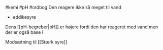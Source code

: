 #kemi #pH #ordbog 
Den reagere ikke så meget til vand

* eddikesyre

Dens [[pH-begreber|pH]] er højere fordi den har reageret med vand men der er også base i


Modsætning til [[Stærk syre]]
